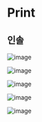 Print
=====

인솔
----

![image](https://user-images.githubusercontent.com/30430227/163901205-8eeec57a-c88d-4ca3-b9d8-d27253fe5a0e.png)

![image](https://user-images.githubusercontent.com/30430227/163901247-a283f0ad-a460-4305-9009-1ddcab552f8c.png)

![image](https://user-images.githubusercontent.com/30430227/163901277-7f4bff84-cb96-4492-b935-074edd3c715e.png)

![image](https://user-images.githubusercontent.com/30430227/163901298-ed3e6b1d-ec90-4967-b610-228161fa348f.png)

![image](https://user-images.githubusercontent.com/30430227/163901337-8031e7a6-ba89-4998-96cd-f87956da4dc4.png)
